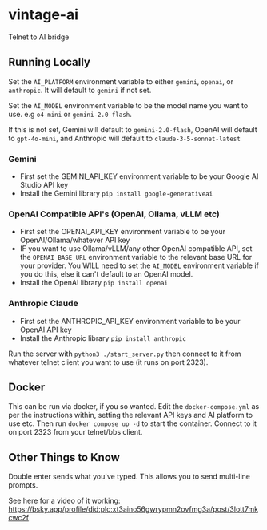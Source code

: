 # vintage-ai
Telnet to AI bridge

## Running Locally
Set the `AI_PLATFORM` environment variable to either `gemini`, `openai`, or `anthropic`.  It will default to `gemini` if not set.

Set the `AI_MODEL` environment variable to be the model name you want to use.  e.g `o4-mini` or `gemini-2.0-flash`. 

If this is not set, Gemini will default to `gemini-2.0-flash`, OpenAI will default to `gpt-4o-mini`, and Anthropic will default to `claude-3-5-sonnet-latest`

### Gemini
- First set the GEMINI_API_KEY environment variable to be your Google AI Studio API key
- Install the Gemini library `pip install google-generativeai`

### OpenAI Compatible API's (OpenAI, Ollama, vLLM etc)
- First set the OPENAI_API_KEY environment variable to be your OpenAI/Ollama/whatever API key
- IF you want to use Ollama/vLLM/any other OpenAI compatible API, set the `OPENAI_BASE_URL` environment variable to the relevant base URL for your provider. You WILL need to set the `AI_MODEL` environment variable if you do this, else it can't default to an OpenAI model.
- Install the OpenAI library `pip install openai`

### Anthropic Claude
- First set the ANTHROPIC_API_KEY environment variable to be your OpenAI API key
- Install the Anthropic library `pip install anthropic`

Run the server with `python3 ./start_server.py` then connect to it from whatever telnet client you want to use (it runs on port 2323).

## Docker
This can be run via docker, if you so wanted.  Edit the `docker-compose.yml` as per the instructions within, setting the relevant API keys and AI platform to use etc.
Then run `docker compose up -d` to start the container.
Connect to it on port 2323 from your telnet/bbs client.

## Other Things to Know
Double enter sends what you've typed.  This allows you to send multi-line prompts.

See here for a video of it working: https://bsky.app/profile/did:plc:xt3aino56gwrypmn2ovfmg3a/post/3lott7mkcwc2f
